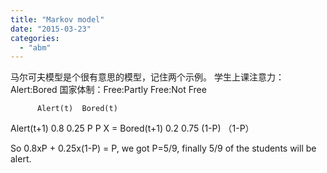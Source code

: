 ```yaml
---
title: "Markov model"
date: "2015-03-23"
categories: 
  - "abm"
---
```


马尔可夫模型是个很有意思的模型，记住两个示例。 学生上课注意力：Alert:Bored 国家体制：Free:Partly Free:Not Free

          Alert(t)  Bored(t)
Alert(t+1)  0.8      0.25       P          P
                            X         = 
Bored(t+1)  0.2      0.75      (1-P)     （1-P）

So 0.8xP + 0.25x(1-P) = P,
we got P=5/9, finally 5/9 of the students will be alert.
